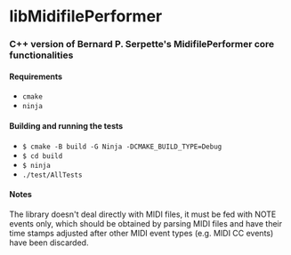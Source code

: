 # libMidifilePerformer

### C++ version of Bernard P. Serpette's MidifilePerformer core functionalities

#### Requirements

* `cmake`
* `ninja`

#### Building and running the tests

* `$ cmake -B build -G Ninja -DCMAKE_BUILD_TYPE=Debug`
* `$ cd build`
* `$ ninja`
* `./test/AllTests`

#### Notes

The library doesn't deal directly with MIDI files, it must be fed with NOTE
events only, which should be obtained by parsing MIDI files and have their
time stamps adjusted after other MIDI event types (e.g. MIDI CC events) have
been discarded.

